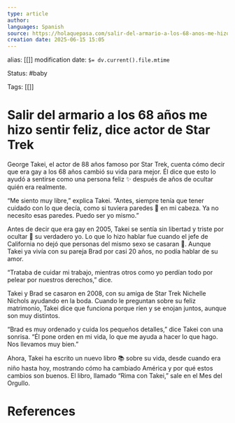 ```yaml
---
type: article
author: 
languages: Spanish
source: https://holaquepasa.com/salir-del-armario-a-los-68-anos-me-hizo-sentir-feliz-dice-actor-de-star-trek/
creation date: 2025-06-15 15:05
---
```

alias: [[]]
modification date: `$= dv.current().file.mtime`

Status: #baby 

Tags: [[]]

# Salir del armario a los 68 años me hizo sentir feliz, dice actor de Star Trek

George Takei, el actor de 88 años famoso por Star Trek, cuenta cómo decir que era gay a los 68 años cambió su vida para mejor. Él dice que esto lo ayudó a sentirse como una persona feliz ✨ después de años de ocultar quién era realmente.

“Me siento muy libre,” explica Takei. “Antes, siempre tenía que tener cuidado con lo que decía, como si tuviera paredes 🧱 en mi cabeza. Ya no necesito esas paredes. Puedo ser yo mismo.”

Antes de decir que era gay en 2005, Takei se sentía sin libertad y triste por ocultar 🙈 su verdadero yo. Lo que lo hizo hablar fue cuando el jefe de California no dejó que personas del mismo sexo se casaran 💍. Aunque Takei ya vivía con su pareja Brad por casi 20 años, no podía hablar de su amor.

“Trataba de cuidar mi trabajo, mientras otros como yo perdían todo por pelear por nuestros derechos,” dice.

Takei y Brad se casaron en 2008, con su amiga de Star Trek Nichelle Nichols ayudando en la boda. Cuando le preguntan sobre su feliz matrimonio, Takei dice que funciona porque ríen y se enojan juntos, aunque son muy distintos.

“Brad es muy ordenado y cuida los pequeños detalles,” dice Takei con una sonrisa. “Él pone orden en mi vida, lo que me ayuda a hacer lo que hago. Nos llevamos muy bien.”

Ahora, Takei ha escrito un nuevo libro 📚 sobre su vida, desde cuando era niño hasta hoy, mostrando cómo ha cambiado América y por qué estos cambios son buenos. El libro, llamado “Rima con Takei,” sale en el Mes del Orgullo.















# References